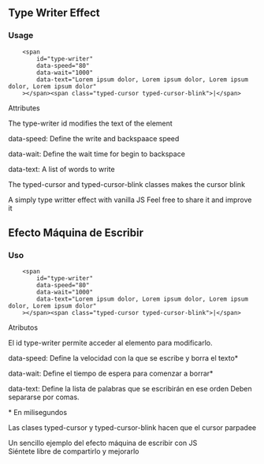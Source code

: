 ## Type Writer Effect

### Usage

```
    <span
        id="type-writer"
        data-speed="80"
        data-wait="1000"
        data-text="Lorem ipsum dolor, Lorem ipsum dolor, Lorem ipsum dolor, Lorem ipsum dolor"
    ></span><span class="typed-cursor typed-cursor-blink">|</span>
```
Attributes

The type-writer id modifies the text of the element

data-speed: Define the write and backspaace speed

data-wait: Define the wait time for begin to backspace

data-text: A list of words to write

The typed-cursor and typed-cursor-blink classes makes the cursor blink

A simply type writter effect with vanilla JS
Feel free to share it and improve it

## Efecto Máquina de Escribir

### Uso

```
    <span
        id="type-writer"
        data-speed="80"
        data-wait="1000"
        data-text="Lorem ipsum dolor, Lorem ipsum dolor, Lorem ipsum dolor, Lorem ipsum dolor"
    ></span><span class="typed-cursor typed-cursor-blink">|</span>
```

Atributos

El id type-writer permite acceder al elemento para modificarlo.

data-speed: Define la velocidad con la que se escribe y borra el texto\*

data-wait: Define el tiempo de espera para comenzar a borrar\*

data-text: Define la lista de palabras que se escribirán en ese orden
Deben separarse por comas.

\* En milisegundos

Las clases typed-cursor y typed-cursor-blink hacen que el cursor parpadee

Un sencillo ejemplo del efecto máquina de escribir con JS  
Siéntete libre de compartirlo y mejorarlo
